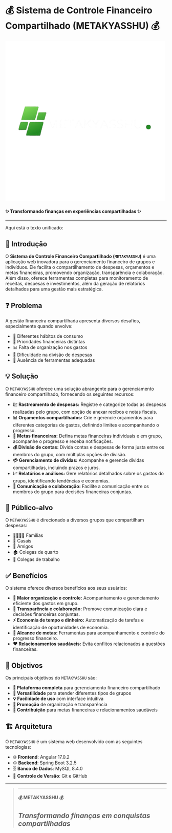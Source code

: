 # 💰 Sistema de Controle Financeiro Compartilhado (METAKYASSHU) 💰

![Logo.png](../images/Logo.png)

#### ✨ Transformando finanças em experiências compartilhadas ✨

---

Aqui está o texto unificado:

## 📜 Introdução

O **Sistema de Controle Financeiro Compartilhado (`METAKYASSHU`)** é uma aplicação web inovadora para o gerenciamento financeiro de grupos e indivíduos. Ele facilita o compartilhamento de despesas, orçamentos e metas financeiras, promovendo organização, transparência e colaboração. Além disso, oferece ferramentas completas para monitoramento de receitas, despesas e investimentos, além da geração de relatórios detalhados para uma gestão mais estratégica.

## ❓ Problema

A gestão financeira compartilhada apresenta diversos desafios, especialmente quando envolve:
- 💸 Diferentes hábitos de consumo
- 🎯 Prioridades financeiras distintas
- 📊 Falta de organização nos gastos
- 🤝 Dificuldade na divisão de despesas
- 📱 Ausência de ferramentas adequadas

## 💡 Solução

O `METAKYASSHU` oferece uma solução abrangente para o gerenciamento financeiro compartilhado, fornecendo os seguintes recursos:

* **💹 Rastreamento de despesas:** Registre e categorize todas as despesas realizadas pelo grupo, com opção de anexar recibos e notas fiscais.
* **📊 Orçamentos compartilhados:** Crie e gerencie orçamentos para diferentes categorias de gastos, definindo limites e acompanhando o progresso.
* **🎯 Metas financeiras:** Defina metas financeiras individuais e em grupo, acompanhe o progresso e receba notificações.
* **💰 Divisão de contas:** Divida contas e despesas de forma justa entre os membros do grupo, com múltiplas opções de divisão.
* **💳 Gerenciamento de dívidas:** Acompanhe e gerencie dívidas compartilhadas, incluindo prazos e juros.
* **📈 Relatórios e análises:** Gere relatórios detalhados sobre os gastos do grupo, identificando tendências e economias.
* **💬 Comunicação e colaboração:** Facilite a comunicação entre os membros do grupo para decisões financeiras conjuntas.

## 👥 Público-alvo

O `METAKYASSHU` é direcionado a diversos grupos que compartilham despesas:

* 👨‍👩‍👧‍👦 Famílias
* 💑 Casais
* 🤝 Amigos
* 🏠 Colegas de quarto
* 💼 Colegas de trabalho

## ✅ Benefícios

O sistema oferece diversos benefícios aos seus usuários:

* **📱 Maior organização e controle:** Acompanhamento e gerenciamento eficiente dos gastos em grupo.
* **🤝 Transparência e colaboração:** Promove comunicação clara e decisões financeiras conjuntas.
* **⚡ Economia de tempo e dinheiro:** Automatização de tarefas e identificação de oportunidades de economia.
* **🎯 Alcance de metas:** Ferramentas para acompanhamento e controle do progresso financeiro.
* **❤️ Relacionamentos saudáveis:** Evita conflitos relacionados a questões financeiras.

## 🎯 Objetivos

Os principais objetivos do `METAKYASSHU` são:

* **🌟 Plataforma completa** para gerenciamento financeiro compartilhado
* **👥 Versatilidade** para atender diferentes tipos de grupos
* **💡 Facilidade de uso** com interface intuitiva
* **🤝 Promoção** de organização e transparência
* **🎯 Contribuição** para metas financeiras e relacionamentos saudáveis

## 🏗️ Arquitetura

O `METAKYASSHU` é um sistema web desenvolvido com as seguintes tecnologias:

- 🌐 **Frontend**: Angular 17.0.2
- ⚙️ **Backend**: Spring Boot 3.2.5
- 🗄️ **Banco de Dados**: MySQL 8.4.0
- 📂 **Controle de Versão**: Git e GitHub

---

> ---------------------------------------------------------------------------
> #### 💰 METAKYASSHU 💰
> ***Transformando finanças em conquistas compartilhadas***
> ---------------------------------------------------------------------------